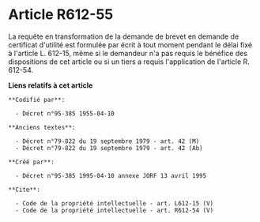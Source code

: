 # Article R612-55

La requête en transformation de la demande de brevet en demande de certificat d'utilité est formulée par écrit à tout moment
pendant le délai fixé à l'article L. 612-15, même si le demandeur n'a pas requis le bénéfice des dispositions de cet article
ou si un tiers a requis l'application de l'article R. 612-54.

**Liens relatifs à cet article**

	**Codifié par**:

	  - Décret n°95-385 1955-04-10

	**Anciens textes**:

	  - Décret n°79-822 du 19 septembre 1979 - art. 42 (M)
	  - Décret n°79-822 du 19 septembre 1979 - art. 42 (Ab)

	**Créé par**:

	  - Décret n°95-385 1995-04-10 annexe JORF 13 avril 1995

	**Cite**:

	  - Code de la propriété intellectuelle - art. L612-15 (V)
	  - Code de la propriété intellectuelle - art. R612-54 (V)
